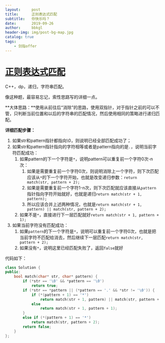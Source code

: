 ```yaml
---
layout:     post
title:      正则表达式匹配
subtitle:   你快乐吗？
date:       2019-09-26
author:     bbkgl
header-img: img/post-bg-map.jpg
catalog: true
tags:
    - 剑指offer
---
```


# [正则表达式匹配](https://www.nowcoder.com/practice/45327ae22b7b413ea21df13ee7d6429c?tpId=13&tqId=11205&tPage=3&rp=3&ru=/ta/coding-interviews&qru=/ta/coding-interviews/question-ranking)

C++，dp，递归，字符串匹配。

像这种题，最容易忘记，索性思路写的详细一点。

**大体思路：**使用从前往后“消除”的思路，使用双指针，对于指针之前的可以不管，只判断当前位置和以后的字符串的匹配情况，然后使用相同的策略进行递归匹配。

**详细匹配步骤：**

1. 如果str和pattern指针都指向\0，则说明已经全部匹配成功了；
2. 如果str和pattern指针指向的字符相等或者是pattern指向的是`.`，说明当前字符匹配成功：
   1. 如果pattern的下一个字符是`*`，说明pattern可以重复前一个字符0次-n次：
      1. 如果是需要重复前一个字符0次，则说明消除上一个字符，则下次匹配应该从`*`的下一个字符开始，也就是改变递归参数：`return match(str, pattern + 2);`
      2. 如果是需要重复前一个字符1-n次，则下次匹配就应该直接从`pattern`指针指向字符开始就好，也就是递归`return match(str + 1, pattern);`
      3. 所以应该合并上述两种情况，也就是`return match(str + 1, pattern) || match(str, pattern + 2);`
   2. 如果不是`*`，直接进行下一层匹配就好`return match(str + 1, pattern + 1);`
3. 如果当前字符没有匹配成功：
   1. 如果`pattern`的下一个字符是`*`，说明可以重复前一个字符0次，也就是把当前字符不匹配给消去，然后继续下一层匹配`return match(str, pattern + 2);`
   2. 如果没有`*`，说明这里已经匹配失败了，返回`false`就好

代码如下：

```cpp
class Solution {
public:
    bool match(char* str, char* pattern) {
        if (*str == '\0' && *pattern == '\0')
            return true;
        if (*str == *pattern || (*pattern == '.' && *str != '\0')) {
            if (*(pattern + 1) == '*')
                return match(str + 1, pattern) || match(str, pattern + 2);
            else
                return match(str + 1, pattern + 1);
        }
        else if (*(pattern + 1) == '*')
            return match(str, pattern + 2);
        return false;
    }
};
```




